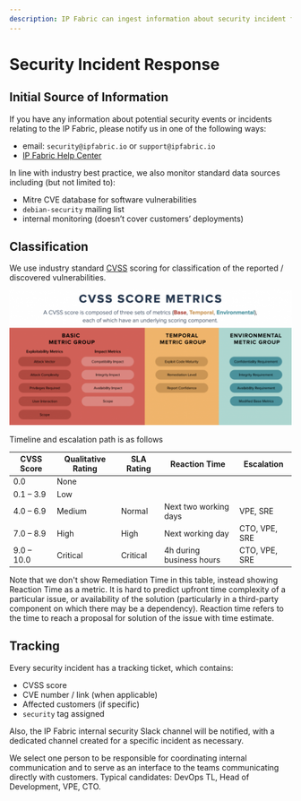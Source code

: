 ```yaml
---
description: IP Fabric can ingest information about security incident from multiple sources.
---
```


# Security Incident Response

## Initial Source of Information

If you have any information about potential security events or incidents relating to the IP Fabric, please notify us in one of the following ways:

- email: `security@ipfabric.io` or `support@ipfabric.io`
- [IP Fabric Help Center](https://support.ipfabric.io)

In line with industry best practice, we also monitor standard data sources including (but not limited to):

- Mitre CVE database for software vulnerabilities
- `debian-security` mailing list
- internal monitoring (doesn’t cover customers’ deployments)

## Classification

We use industry standard [CVSS](https://en.wikipedia.org/wiki/Common_Vulnerability_Scoring_System) scoring for classification of the reported / discovered vulnerabilities.

![CVSS Score](cvss.png)

Timeline and escalation path is as follows

| CVSS Score | Qualitative Rating | SLA Rating | Reaction Time            | Escalation    |
| ---------- | ------------------ | ---------- | ------------------------ | ------------- |
| 0.0        | None               |
| 0.1 – 3.9  | Low                |
| 4.0 – 6.9  | Medium             | Normal     | Next two working days    | VPE, SRE      |
| 7.0 – 8.9  | High               | High       | Next working day         | CTO, VPE, SRE |
| 9.0 – 10.0 | Critical           | Critical   | 4h during business hours | CTO, VPE, SRE |

Note that we don't show Remediation Time in this table, instead showing Reaction Time as a metric. It is hard to predict upfront time complexity of a particular issue, or availability of the solution (particularly in a third-party component on which there may be a dependency). Reaction time refers to the time to reach a proposal for solution of the issue with time estimate.

## Tracking

Every security incident has a tracking ticket, which contains:

- CVSS score
- CVE number / link (when applicable)
- Affected customers (if specific)
- `security` tag assigned

Also, the IP Fabric internal security Slack channel will be notified, with a dedicated channel created for a specific incident as necessary.

We select one person to be responsible for coordinating internal communication and to serve as an interface to the teams communicating directly with customers. Typical candidates: DevOps TL, Head of Development, VPE, CTO.
